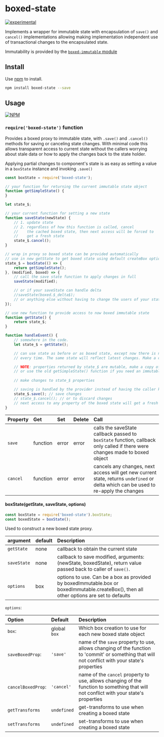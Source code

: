 # boxed-state

[![experimental](http://badges.github.io/stability-badges/dist/experimental.svg)](http://github.com/badges/stability-badges)

Implements a wrapper for immutable state with encapsulation of `save()` and `cancel()`
implementations allowing making implementation independent use of transactional changes to the
encapsulated state.

Immutability is provided by the [`boxed-immutable` module](https://github.com/vsch/boxed-immutable/blob/master/README.md)

## Install

Use [npm](https://npmjs.com/) to install.

```sh
npm install boxed-state --save
```

## Usage

[![NPM](https://nodei.co/npm/boxed-state.png)](https://www.npmjs.com/package/boxed-state)

### `require('boxed-state')` function

Provides a boxed proxy to immutable state, with `.save()` and `.cancel()` methods for saving or
canceling state changes. With minimal code this allows transparent access to current state
without the callers worrying about stale data or how to apply the changes back to the state
holder.

Applying partial changes to component's state is as easy as setting a value in a `boxState`
instance and invoking `.save()`

```javascript
const boxState = require('boxed-state');

// your function for returning the current immutable state object
function getSimpleState() {
}

let state_$;

// your current function for setting a new state 
function saveState(newState) {
    // 1. update state
    // 2. regardless of how this function is called, cancel 
    //    the cached boxed state, then next access will be forced to 
    //    get a fresh state
    state_$.cancel();
}

// wrap in proxy so boxed state can be provided automatically
// use in new getState to get boxed state using default createBox options
state_$ = boxState(() => {
    return getSimpleState();
}, (modified, boxed) => {
    // call the save state function to apply changes in full
    saveState(modified);

    // or if your saveState can handle delta
    //saveState(boxed.$_delta$);
    // or anything else without having to change the users of your state API
});

// use new function to provide access to now boxed immutable state
function getState() {
    return state_$;
}

function handleEvent() {
    // somewhere in the code.
    let state_$ = getState();

    // can use state as before or as boxed state, except now there is no need to get a new state 
    // every time. The same state will reflect latest changes. Make a copy if you need immutable state

    // NOTE: properties returned by state_$ are mutable, make a copy of state_$.$_value 
    // or use the old getSimpleState() function if you need an immutable copy between state change  
    
    // make changes to state_$ properties

    // saving is handled by the provider instead of having the caller know how to update state
    state_$.save(); // save changes
    // state_$.cancel(); // or to discard changes
    // next access to any property of the boxed state will get a fresh copy of the state
}
```

| Property | Get      | Set   | Delete | Call                                                                                                                                |
|:---------|:---------|:------|:-------|:------------------------------------------------------------------------------------------------------------------------------------|
| `save`   | function | error | error  | calls the saveState callback passed to `boxState` function, callback only called if there were changes made to boxed object         |
| `cancel` | function | error | error  | cancels any changes, next access will get new current state, returns `undefined` or delta which can be used to re-apply the changes |

#### boxState(getState, saveState, options)

```javascript
const boxState = require('boxed-state').boxState;
const boxedState = boxState();
```

Used to construct a new boxed state proxy.

| argument    | default | Description                                                                                                                              |
|:------------|:--------|:-----------------------------------------------------------------------------------------------------------------------------------------|
| `getState`  | none    | callback to obtain the current state                                                                                                     |
| `saveState` | none    | callback to save modified, arguments: (newState, boxedState), return value passed back to caller of `save()`.                            |
| `options`   | box     | options to use. Can be a box as provided by boxedImmutable.box or boxedImmutable.createBox(), then all other options are set to defaults |

`options`:

| Option             | Default      | Description                                                                                                                                      |
|:-------------------|:-------------|:-------------------------------------------------------------------------------------------------------------------------------------------------|
| `box`:             | global `box` | Which box creation to use for each new boxed state object                                                                                        |
| `saveBoxedProp`:   | `'save'`     | name of the `save` property to use, allows changing of the function to 'commit' or something that will not conflict with your state's properties |
| `cancelBoxedProp`: | `'cancel'`   | name of the `cancel` property to use, allows changing of the function to something that will not conflict with your state's properties           |
| `getTransforms`    | `undefined`  | get-transforms to use when creating a boxed state                                                                                                |
| `setTransforms`    | `undefined`  | set-transforms to use when creating a boxed state                                                                                                |

[React]: https://reactjs.org
[Redux]: https://redux.js.org

